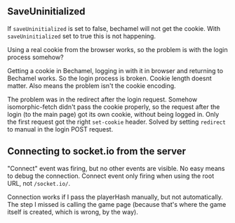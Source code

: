 ## SaveUninitialized

If `saveUninitialized` is set to false, bechamel will not get the cookie. With `saveUninitialized` set to true this is not happening.

Using a real cookie from the browser works, so the problem is with the login process somehow?

Getting a cookie in Bechamel, logging in with it in browser and returning to Bechamel works. So the login process is broken. Cookie length doesnt matter. Also means the problem isn't the cookie encoding.

The problem was in the redirect after the login request. Somehow isomorphic-fetch didn't pass the cookie properly, so the request after the login (to the main page) got its own cookie, without being logged in. Only the first request got the right `set-cookie` header. Solved by setting `redirect` to manual in the login POST request.

## Connecting to socket.io from the server

"Connect" event was firing, but no other events are visible. No easy means to debug the connection. Connect event only firing when using the root URL, not `/socket.io/`.

Connection works if I pass the playerHash manually, but not automatically. The step I missed is calling the game page (because that's where the game itself is created, which is wrong, by the way).